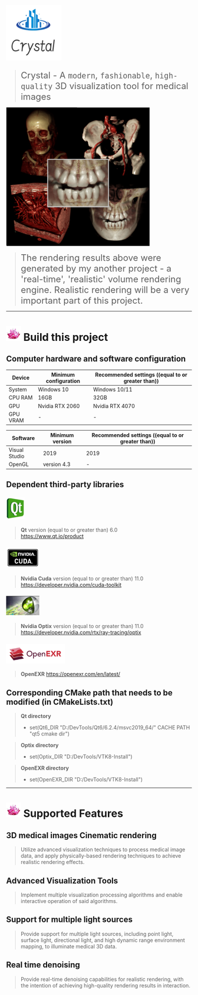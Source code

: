 # <img src="Resources/Images/logo.png" width="150" >

> <font size=5>Crystal - A `modern`, `fashionable`, `high-quality` 3D visualization tool for medical images</font>

<img src="Resources/Images/cVRT1.png" width="390" >

> <font size=5> The rendering results above were generated by my another project - a 'real-time', 'realistic' volume rendering engine. Realistic rendering will be a very important part of this project. </font>

---
# <img src="Resources/Images/crystal.png" width="40" > Build this project

## Computer hardware and software configuration

|  Device   |  Minimum configuration | Recommended settings ((equal to or greater than)) |
|  ----  | ----  | ----  |
| System  | Windows 10 | Windows 10/11 |
| CPU RAM | 16GB | 32GB |
| GPU  | Nvidia RTX 2060 | Nvidia RTX 4070 |
| GPU VRAM | - | - |

|  Software   |  Minimum version | Recommended settings ((equal to or greater than)) |
|  ----  | ----  | ----  |
| Visual Studio | 2019 | 2019 |
| OpenGL | version 4.3 | - |

## Dependent third-party libraries

### <img src="Resources/Images/logo-qt.png" width="50" >

> **Qt** version (equal to or greater than) 6.0   
> https://www.qt.io/product


### <img src="Resources/Images/logo-cuda.png" width="90" >

> **Nvidia Cuda** version (equal to or greater than) 11.0   
> https://developer.nvidia.com/cuda-toolkit


### <img src="Resources/Images/logo-optix.png" width="90" >

> **Nvidia Optix** version (equal to or greater than) 11.0   
> https://developer.nvidia.com/rtx/ray-tracing/optix


### <img src="Resources/Images/logo-openexr.png" width="160" >

> **OpenEXR**
> https://openexr.com/en/latest/



## Corresponding CMake path that needs to be modified (in CMakeLists.txt)

> **Qt directory**
> - set(Qt6_DIR "D:/DevTools/Qt6/6.2.4/msvc2019_64/" CACHE PATH "qt5 cmake dir") 

> **Optix directory**
> - set(Optix_DIR "D:/DevTools/VTK8-Install")   

> **OpenEXR directory**
> - set(OpenEXR_DIR "D:/DevTools/VTK8-Install")

---
# <img src="Resources/Images/crystal.png" width="40" > Supported Features

## 3D medical images Cinematic rendering

> Utilize advanced visualization techniques to process medical image data, and apply physically-based rendering techniques to achieve realistic rendering effects.

## Advanced Visualization Tools

> Implement multiple visualization processing algorithms and enable interactive operation of said algorithms.

## Support for multiple light sources

> Provide support for multiple light sources, including point light, surface light, directional light, and high dynamic range environment mapping, to illuminate medical 3D data.

## Real time denoising

> Provide real-time denoising capabilities for realistic rendering, with the intention of achieving high-quality rendering results in interaction.







